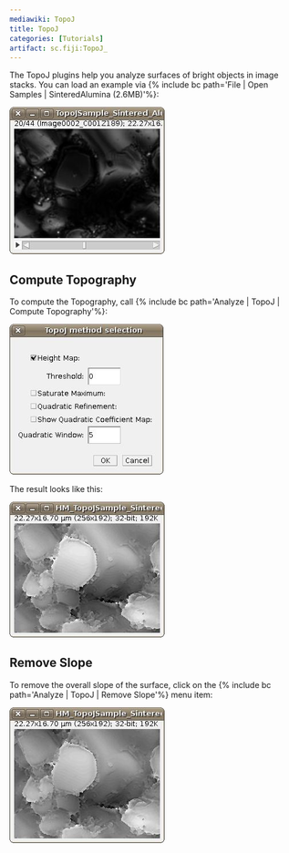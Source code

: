 ```yaml
---
mediawiki: TopoJ
title: TopoJ
categories: [Tutorials]
artifact: sc.fiji:TopoJ_
---
```


The TopoJ plugins help you analyze surfaces of bright objects in image stacks. You can load an example via {% include bc path='File | Open Samples | SinteredAlumina (2.6MB)'%}:

![](/media/plugins/topoj-sintered-alumina.jpg)

## Compute Topography

To compute the Topography, call {% include bc path='Analyze | TopoJ | Compute Topography'%}:

![](/media/plugins/topoj-dialog.jpg)

The result looks like this:

![](/media/plugins/topoj-computed-topography.jpg)

## Remove Slope

To remove the overall slope of the surface, click on the {% include bc path='Analyze | TopoJ | Remove Slope'%} menu item:

![](/media/plugins/topoj-remove-slope.jpg)

 
